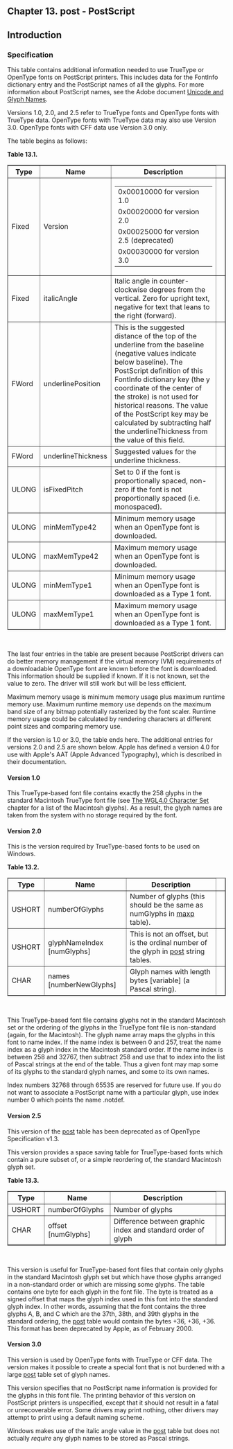 <div xmlns="http://www.w3.org/1999/xhtml" role="" class="chapter"><div class="titlepage"><div><div><h2 class="title"><a name="chapter.post"></a>Chapter 13. post - PostScript</h2></div></div></div><div role="fragment" class="section"><div class="titlepage"><div><div><h2 class="title" style="clear: both"><a name="idm320133929424"></a>Introduction</h2></div></div></div><div role="specification" class="section"><div class="titlepage"><div><div><h3 class="title"><a name="section.13.1.1"></a>Specification</h3></div></div></div><p role="">This table contains additional information needed to use
        TrueType or OpenType fonts on PostScript printers.  This
        includes data for the FontInfo dictionary entry and the
        PostScript names of all the glyphs. For more information about
        PostScript names, see the Adobe document <a role="" class="ulink" href="http://partners.adobe.com/asn/developer/typeforum/unicodegm.html" target="_top">Unicode
        and Glyph Names</a>.</p><p role="">Versions 1.0, 2.0, and 2.5 refer to TrueType fonts and
          OpenType fonts with TrueType data. OpenType fonts with
          TrueType data may also use Version 3.0. OpenType fonts with
          CFF data use Version 3.0 only.</p><p role="">The table begins as follows:</p><div class="table"><a name="idm320133925376"></a><p class="title"><strong>Table 13.1. </strong></p><div class="table-contents"><table role="" class="table" border="1"><colgroup><col/><col/><col/><col/></colgroup><thead><tr><th role="">Type</th><th role="">Name</th><th role="">Description</th><td class="auto-generated"> </td></tr></thead><tbody><tr><td role="">Fixed</td><td role="">Version</td><td role="">
              <table border="0" summary="Simple list" role="" class="simplelist"><tr><td>0x00010000 for version 1.0</td></tr><tr><td>0x00020000 for version 2.0</td></tr><tr><td>0x00025000 for version 2.5
                  (deprecated)</td></tr><tr><td>0x00030000 for version 3.0</td></tr></table>
            </td><td class="auto-generated"> </td></tr><tr><td role="">Fixed</td><td role="">italicAngle</td><td role="">Italic angle in counter-clockwise degrees
              from the vertical. Zero for upright text, negative for
              text that leans to the right (forward).</td><td class="auto-generated"> </td></tr><tr><td role="">FWord</td><td role="">underlinePosition</td><td role="">This is the suggested distance of the top
              of the underline from the baseline (negative
              values indicate below baseline). The
              PostScript definition of this FontInfo dictionary key (the y
              coordinate of the center of the stroke) is not used for
              historical reasons. The value of the PostScript key may be
              calculated by subtracting half the underlineThickness from
              the value of this field.</td><td class="auto-generated"> </td></tr><tr><td role="">FWord</td><td role="">underlineThickness</td><td role="">Suggested values for the underline
              thickness.</td><td class="auto-generated"> </td></tr><tr><td role="">ULONG</td><td role="">isFixedPitch</td><td role="">Set to 0 if the font is proportionally
              spaced, non-zero if the font is not proportionally
              spaced (i.e. monospaced).</td><td class="auto-generated"> </td></tr><tr><td role="">ULONG</td><td role="">minMemType42</td><td role="">Minimum memory usage when an OpenType font is
              downloaded.</td><td class="auto-generated"> </td></tr><tr><td role="">ULONG</td><td role="">maxMemType42</td><td role="">Maximum memory usage when an OpenType font is
              downloaded.</td><td class="auto-generated"> </td></tr><tr><td role="">ULONG</td><td role="">minMemType1</td><td role="">Minimum memory usage when an OpenType font is
              downloaded as a Type 1 font.</td><td class="auto-generated"> </td></tr><tr><td role="">ULONG</td><td role="">maxMemType1</td><td role="">Maximum memory usage when an OpenType font is
              downloaded as a Type 1 font.</td><td class="auto-generated"> </td></tr></tbody></table></div></div><br class="table-break"/><p role="">The last four entries in the table are present because
          PostScript drivers can do better memory management if the
          virtual memory (VM) requirements of a downloadable OpenType
          font are known before the font is downloaded. This
          information should be supplied if known. If it is not known,
          set the value to zero. The driver will still work but will
          be less efficient.</p><p role="">Maximum memory usage is minimum memory usage plus
          maximum runtime memory use. Maximum runtime memory use
          depends on the maximum band size of any bitmap potentially
          rasterized by the font scaler. Runtime memory usage could be
          calculated by rendering characters at different point sizes
          and comparing memory use.</p><p role="">If the version is 1.0 or 3.0, the table ends here. The
          additional entries for versions 2.0 and 2.5 are shown below.
          Apple has defined a version 4.0 for use with Apple's AAT
          (Apple Advanced Typography), which is described in their
          documentation.</p><h4><a name="idm320133905264"></a>Version 1.0</h4><p role="">This TrueType-based font file contains exactly the 258
          glyphs in the standard Macintosh TrueType font file (see
          <a role="" class="ulink" href="http://www.microsoft.com/typography/otspec/WGL4.htm" target="_top">The
            WGL4.0 Character Set</a> chapter for a list of the
          Macintosh glyphs). As a result, the glyph names are taken
          from the system with no storage required by the font.</p><h4><a name="idm320133903472"></a>Version 2.0</h4><p role="">This is the version required by TrueType-based fonts to
          be used on Windows.</p><div class="table"><a name="idm320133902608"></a><p class="title"><strong>Table 13.2. </strong></p><div class="table-contents"><table role="" class="table" border="1"><colgroup><col/><col/><col/><col/></colgroup><thead><tr><th role="">Type</th><th role="">Name</th><th role="">Description</th><td class="auto-generated"> </td></tr></thead><tbody><tr><td role="">USHORT</td><td role="">numberOfGlyphs</td><td role="">Number of glyphs (this should be the same as
              numGlyphs in <a role="" class="link" href="chapter.maxp.md" title="Chapter 9. maxp - Maximum Profile">maxp</a>
              table).</td><td class="auto-generated"> </td></tr><tr><td role="">USHORT</td><td role="">glyphNameIndex [numGlyphs]</td><td role="">This is not an offset, but is the ordinal
              number of the glyph in <a role="" class="link" href="chapter.post.md" title="Chapter 13. post - PostScript">post</a> string
              tables.</td><td class="auto-generated"> </td></tr><tr><td role="">CHAR</td><td role="">names [numberNewGlyphs]</td><td role="">Glyph names with length bytes [variable] (a
              Pascal string).</td><td class="auto-generated"> </td></tr></tbody></table></div></div><br class="table-break"/><p role="">This TrueType-based font file contains glyphs not in the
          standard Macintosh set or the ordering of the glyphs in the
          TrueType font file is non-standard (again, for the
          Macintosh). The glyph name array maps the glyphs in this
          font to name index. If the name index is between 0 and 257,
          treat the name index as a glyph index in the Macintosh
          standard order. If the name index is between 258 and 32767,
          then subtract 258 and use that to index into the list of
          Pascal strings at the end of the table. Thus a given font
          may map some of its glyphs to the standard glyph names, and
          some to its own names.</p><p role="">Index numbers 32768 through 65535 are reserved for
          future use. If you do not want to associate a PostScript
          name with a particular glyph, use index number 0 which
          points the name .notdef.</p><h4><a name="idm320133893248"></a>Version 2.5</h4><p role="">This version of the <a role="" class="link" href="chapter.post.md" title="Chapter 13. post - PostScript">post</a> table has
          been deprecated as of OpenType Specification v1.3.</p><p role="">This version provides a space saving table for
          TrueType-based fonts which contain a pure subset of, or a
          simple reordering of, the standard Macintosh glyph
          set.</p><div class="table"><a name="idm320133891216"></a><p class="title"><strong>Table 13.3. </strong></p><div class="table-contents"><table role="" class="table" border="1"><colgroup><col/><col/><col/><col/></colgroup><thead><tr><th role="">Type</th><th role="">Name</th><th role="">Description</th><td class="auto-generated"> </td></tr></thead><tbody><tr><td role="">USHORT</td><td role="">numberOfGlyphs</td><td role="">Number of glyphs</td><td class="auto-generated"> </td></tr><tr><td role="">CHAR</td><td role="">offset [numGlyphs]</td><td role="">Difference between graphic index and standard
              order of glyph</td><td class="auto-generated"> </td></tr></tbody></table></div></div><br class="table-break"/><p role="">This version is useful for TrueType-based font files
          that contain only glyphs in the standard Macintosh glyph set
          but which have those glyphs arranged in a non-standard order
          or which are missing some glyphs. The table contains one
          byte for each glyph in the font file. The byte is treated as
          a signed offset that maps the glyph index used in this font
          into the standard glyph index. In other words, assuming that
          the font contains the three glyphs A, B, and C which are the
          37th, 38th, and 39th glyphs in the standard ordering, the
          <a role="" class="link" href="chapter.post.md" title="Chapter 13. post - PostScript">post</a> table would contain the bytes +36,
          +36, +36. This format has been deprecated by Apple, as of
          February 2000.</p><h4><a name="idm320133884576"></a>Version 3.0</h4><p role="">This version is used by OpenType fonts with TrueType or
          CFF data. The version makes it possible to create a special
          font that is not burdened with a large
          <a role="" class="link" href="chapter.post.md" title="Chapter 13. post - PostScript">post</a> table set of glyph names.</p><p role="">This version specifies that no PostScript name
          information is provided for the glyphs in this font file.
          The printing behavior of this version on PostScript printers
          is unspecified, except that it should not result in a fatal
          or unrecoverable error. Some drivers may print nothing,
          other drivers may attempt to print using a default naming
          scheme.</p><p role="">Windows makes use of the italic angle value in the
          <a role="" class="link" href="chapter.post.md" title="Chapter 13. post - PostScript">post</a> table but does not actually
          <span role="" class="emphasis"><em>require</em></span> any glyph names to be stored as
          Pascal strings.</p></div></div></div>